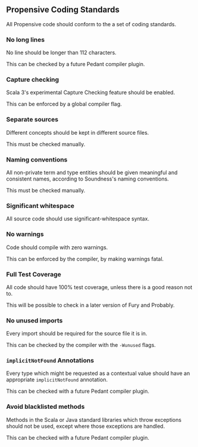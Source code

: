 ## Propensive Coding Standards

All Propensive code should conform to the a set of coding standards.

### No long lines

No line should be longer than 112 characters.

This can be checked by a future Pedant compiler plugin.

### Capture checking

Scala 3's experimental Capture Checking feature should be enabled.

This can be enforced by a global compiler flag.

### Separate sources

Different concepts should be kept in different source files.

This must be checked manually.

### Naming conventions

All non-private term and type entities should be given meaningful and consistent names, according to Soundness's naming conventions.

This must be checked manually.

### Significant whitespace

All source code should use significant-whitespace syntax.

### No warnings

Code should compile with zero warnings.

This can be enforced by the compiler, by making warnings fatal.

### Full Test Coverage

All code should have 100% test coverage, unless there is a good reason not to.

This will be possible to check in a later version of Fury and Probably.

### No unused imports

Every import should be required for the source file it is in.

This can be checked by the compiler with the `-Wunused` flags.

### `implicitNotFound` Annotations

Every type which might be requested as a contextual value should have an appropriate `implicitNotFound` annotation.

This can be checked with a future Pedant compiler plugin.

### Avoid blacklisted methods

Methods in the Scala or Java standard libraries which throw exceptions should not be used, except where those exceptions are handled.

This can be checked with a future Pedant compiler plugin.
